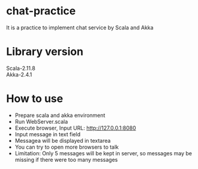# chat-practice
It is a practice to implement chat service by Scala and Akka

# Library version
Scala-2.11.8 <br>
Akka-2.4.1

# How to use
* Prepare scala and akka environment
* Run WebServer.scala
* Execute browser, Input URL: http://127.0.0.1:8080
* Input message in text field
* Messagea will be displayed in textarea
* You can try to open more browsers to talk
* Limitation: Only 5 messages will be kept in server, so messages may be missing if there were too many messages